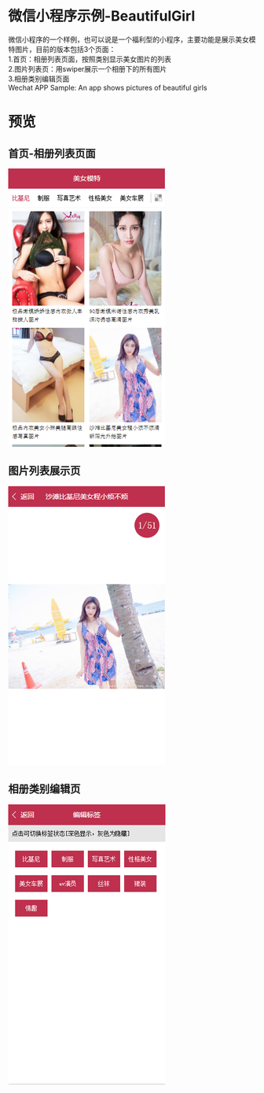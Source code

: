 # 微信小程序示例-BeautifulGirl
  微信小程序的一个样例，也可以说是一个福利型的小程序，主要功能是展示美女模特图片，目前的版本包括3个页面：<br> 
  1.首页：相册列表页面，按照类别显示美女图片的列表<br> 
  2.图片列表页：用swiper展示一个相册下的所有图片<br> 
  3.相册类别编辑页面<br> 
  Wechat APP Sample: An app shows pictures of beautiful girls
# 预览
## 首页-相册列表页面
![](https://raw.githubusercontent.com/liumulin614/fe-demo/master/bed/preview/%E9%A6%96%E9%A1%B5.png) 
## 图片列表展示页
![](https://github.com/liumulin614/fe-demo/blob/master/bed/preview/2.png?raw=true) 
## 相册类别编辑页
![](https://raw.githubusercontent.com/liumulin614/fe-demo/master/bed/preview/3.png) 
